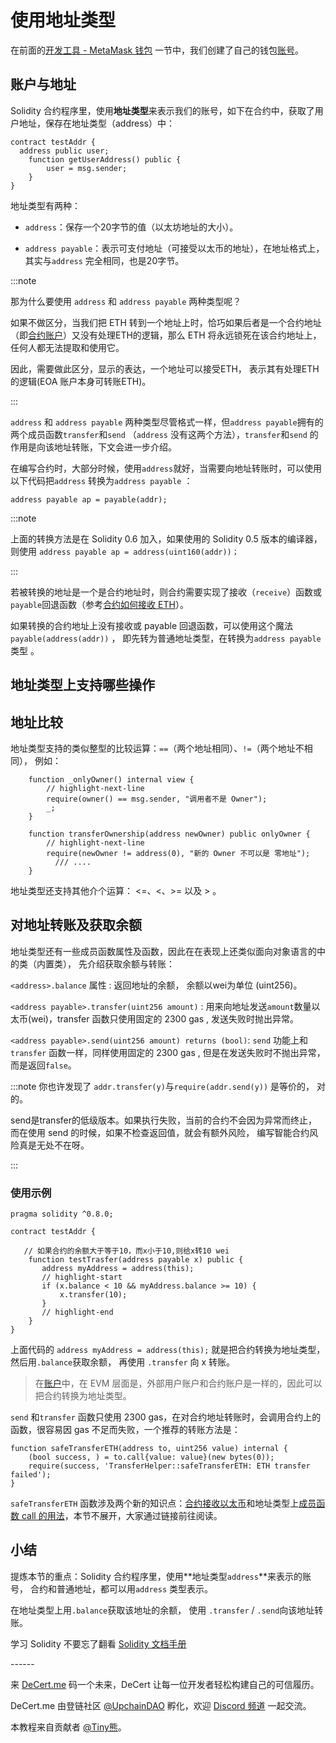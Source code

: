 # 使用地址类型

在前面的[开发工具 -  MetaMask 钱包](../tools/1_metamask) 一节中，我们创建了自己的钱包[账号](https://decert.me/tutorial/solidity/ethereum/evm_core#%E8%B4%A6%E6%88%B7)。

## 账户与地址

Solidity 合约程序里，使用**地址类型**来表示我们的账号，如下在合约中，获取了用户地址，保存在地址类型（address）中：

```solidity
contract testAddr { 
  address public user;
	function getUserAddress() public {
		user = msg.sender;
	}
}
```



地址类型有两种：

- `address`：保存一个20字节的值（以太坊地址的大小）。 

- `address payable`：表示可支付地址（可接受以太币的地址），在地址格式上，其实与`address` 完全相同，也是20字节。

  

:::note

那为什么要使用 `address`  和 `address payable` 两种类型呢？

如果不做区分，当我们把 ETH 转到一个地址上时，恰巧如果后者是一个合约地址（即[合约账户](https://decert.me/tutorial/solidity/ethereum/evm_core#%E8%B4%A6%E6%88%B7)）又没有处理ETH的逻辑，那么 ETH 将永远锁死在该合约地址上，任何人都无法提取和使用它。

因此，需要做此区分，显示的表达，一个地址可以接受ETH， 表示其有处理ETH的逻辑(EOA 账户本身可转账ETH)。

:::



`address`  和 `address payable` 两种类型尽管格式一样，但`address payable`拥有的两个成员函数`transfer`和`send` （`address`  没有这两个方法），`transfer`和`send`  的作用是向该地址转账，下文会进一步介绍。



在编写合约时，大部分时候，使用`address`就好，当需要向地址转账时，可以使用以下代码把`address` 转换为`address payable` ：

```
address payable ap = payable(addr);
```

:::note

上面的转换方法是在 Solidity 0.6 加入，如果使用的 Solidity 0.5 版本的编译器，则使用 `address payable ap = address(uint160(addr))；`

:::



若被转换的地址是一个是合约地址时，则合约需要实现了接收（`receive`）函数或`payable`回退函数（参考[合约如何接收 ETH](./receive.md)）。

如果转换的合约地址上没有接收或 payable 回退函数，可以使用这个魔法`payable(address(addr))` ， 即先转为普通地址类型，在转换为`address payable`类型 。



## 地址类型上支持哪些操作

## 地址比较

地址类型支持的类似整型的比较运算：`==`（两个地址相同）、`!=`（两个地址不相同）， 例如：

```solidity
    function _onlyOwner() internal view {
        // highlight-next-line
        require(owner() == msg.sender, "调用者不是 Owner");
        _;
    }

    function transferOwnership(address newOwner) public onlyOwner {
        // highlight-next-line
        require(newOwner != address(0), "新的 Owner 不可以是 零地址");
	      /// ....
    }

```



地址类型还支持其他介个运算： <=、<、>= 以及 > 。



## 对地址转账及获取余额

地址类型还有一些成员函数属性及函数，因此在在表现上还类似面向对象语言的中的类（内置类）， 先介绍获取余额与转账：



`<address>.balance` 属性 :  返回地址的余额， 余额以wei为单位 (uint256)。

`<address payable>.transfer(uint256 amount)` :  用来向地址发送`amount`数量以太币(wei)，transfer 函数只使用固定的 2300 gas ,  发送失败时抛出异常。

`<address payable>.send(uint256 amount) returns (bool)`:  `send` 功能上和`transfer` 函数一样，同样使用固定的 2300 gas ,  但是在发送失败时不抛出异常，而是返回`false`。

:::note
你也许发现了 `addr.transfer(y)`与`require(addr.send(y))` 是等价的， 对的。

send是transfer的低级版本。如果执行失败，当前的合约不会因为异常而终止， 而在使用 send 的时候，如果不检查返回值，就会有额外风险， 编写智能合约风险真是无处不在呀。

:::





### 使用示例

```solidity
pragma solidity ^0.8.0;

contract testAddr {
   
   // 如果合约的余额大于等于10，而x小于10,则给x转10 wei
	function testTrasfer(address payable x) public {
	   address myAddress = address(this);
	   // highlight-start
	   if (x.balance < 10 && myAddress.balance >= 10) {
	       x.transfer(10);
	   }
	   // highlight-end
	}
}
```



上面代码的 `address myAddress = address(this);` 就是把合约转换为地址类型，然后用`.balance`获取余额， 再使用 `.transfer` 向 x 转账。 

>  在[账户](https://decert.me/tutorial/solidity/ethereum/evm_core#%E8%B4%A6%E6%88%B7)中，在 EVM 层面是，外部用户账户和合约账户是一样的，因此可以把合约转换为地址类型。



`send` 和`transfer` 函数只使用 2300 gas，在对合约地址转账时，会调用合约上的函数，很容易因 gas 不足而失败，一个推荐的转账方法是：

```solidity
function safeTransferETH(address to, uint256 value) internal {
    (bool success, ) = to.call{value: value}(new bytes(0));
    require(success, 'TransferHelper::safeTransferETH: ETH transfer failed');
}
```

`safeTransferETH` 函数涉及两个新的知识点：[合约接收以太币](./recerve.md)和地址类型上[成员函数 call 的用法](../solidity-adv/addr_call.md)，本节不展开，大家通过链接前往阅读。



## 小结

提炼本节的重点：Solidity 合约程序里，使用**地址类型`address`**来表示的账号， 合约和普通地址，都可以用`address` 类型表示。

在地址类型上用`.balance`获取该地址的余额， 使用 `.transfer` / `.send`向该地址转账。



学习 Solidity 不要忘了翻看 [Solidity 文档手册](https://learnblockchain.cn/docs/solidity/)

\------

来 [DeCert.me](https://decert.me/quests/10003) 码一个未来，DeCert 让每一位开发者轻松构建自己的可信履历。


DeCert.me 由登链社区 [@UpchainDAO](https://twitter.com/upchaindao) 孵化，欢迎 [Discord 频道](https://discord.com/invite/kuSZHftTqe) 一起交流。

本教程来自贡献者 [@Tiny熊](https://twitter.com/tinyxiong_eth)。
